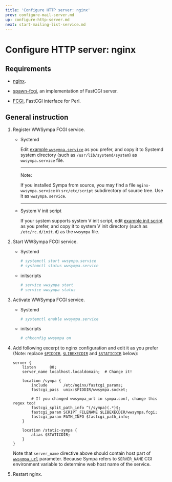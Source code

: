 ```yaml
---
title: 'Configure HTTP server: nginx'
prev: configure-mail-server.md
up: configure-http-server.md
next: start-mailing-list-service.md
---
```


Configure HTTP server: nginx
============================

Requirements
------------

* [nginx](https://nginx.org/en/download.html).

* [spawn-fcgi](https://redmine.lighttpd.net/projects/spawn-fcgi/wiki), an implementation of FastCGI server.

* [FCGI](https://metacpan.org/release/FCGI), FastCGI interface for Perl.

General instruction
-------------------

1. Register WWSympa FCGI service.

   * Systemd

     Edit [example ``wwsympa.service``](../examples/systemd/wwsympa.service)
     as you prefer, and copy it to Systemd system directory
     (such as ``/usr/lib/systemd/system``) as ``wwsympa.service`` file.

     ----
     Note:

     If you installed Sympa from source, you may find a file
     ``nginx-wwsympa.service`` in ``src/etc/script`` subdirectory of source
     tree.  Use it as ``wwsympa.service``.

     ----

   * System V init script

     If your system supports system V init script, edit
     [example init script](../examples/initscripts/wwsympa) as you prefer, and
     copy it to system V init directory (such as ``/etc/rc.d/init.d``) as the
     ``wwsympa`` file.

2. Start WWSympa FCGI service.

   * Systemd
     ```bash
     # systemctl start wwsympa.service
     # systemctl status wwsympa.service
     ```

   * initscripts
     ```bash
     # service wwsympa start
     # service wwsympa status
     ```

3. Activate WWSympa FCGI service.

   * Systemd
     ```bash
     # systemctl enable wwsympa.service
     ```

   * initscripts
     ```bash
     # chkconfig wwsympa on
     ```

4. Add following excerpt to nginx configuration and edit it as you prefer
   (Note: replace [``$PIDDIR``](../layout.md#piddir),
   [``$LIBEXECDIR``](../layout.md#libexecdir) and
   [``$STATICDIR``](../layout.md#staticdir) below):
   ```
   server {
       listen      80;
       server_name localhost.localdomain;  # Change it!

       location /sympa {
           include       /etc/nginx/fastcgi_params;
           fastcgi_pass  unix:$PIDDIR/wwsympa.socket;

           # If you changed wwsympa_url in sympa.conf, change this regex too!
           fastcgi_split_path_info ^(/sympa)(.*)$;
           fastcgi_param SCRIPT_FILENAME $LIBEXECDIR/wwsympa.fcgi;
           fastcgi_param PATH_INFO $fastcgi_path_info;
       }

       location /static-sympa {
           alias $STATICDIR;
       }
   }
   ```
   Note that ``server_name`` directive above should contain host part of
   [``wwsympa_url``](../man/sympa.conf.5.md#wwsympa_url) parameter.  Because
   Sympa refers to ``SERVER_NAME`` CGI environment variable to determine
   web host name of the service.

5. Restart nginx.

